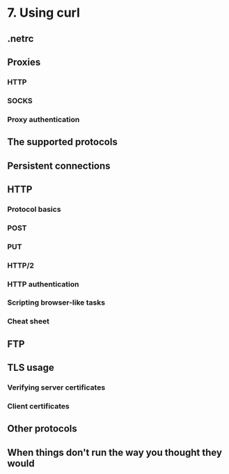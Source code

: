 # 7. Using curl

## .netrc

## Proxies

### HTTP

### SOCKS

### Proxy authentication

## The supported protocols

## Persistent connections

## HTTP

### Protocol basics
 
### POST

### PUT

### HTTP/2

### HTTP authentication

### Scripting browser-like tasks

### Cheat sheet

## FTP

## TLS usage

### Verifying server certificates

### Client certificates

## Other protocols

## When things don't run the way you thought they would
